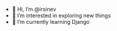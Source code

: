 - 👋 Hi, I’m @irsinev
- 👀 I’m interested in exploring new things
- 🌱 I’m currently learning Django

<!---
irsinev/irsinev is a ✨ special ✨ repository because its `README.md` (this file) appears on your GitHub profile.
You can click the Preview link to take a look at your changes.
--->
